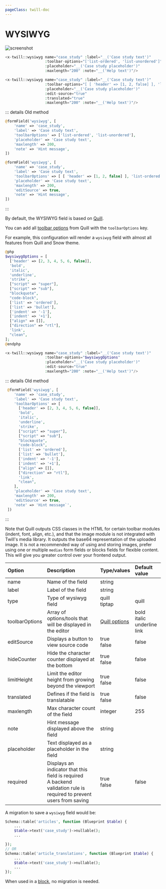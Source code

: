 ```yaml
---
pageClass: twill-doc
---
```


# WYSIWYG

![screenshot](/docs/_media/wysiwyg.png)

```php
<x-twill::wysiwyg name="case_study" :label="__('Case study text')"
                  :toolbar-options="['list-ordered', 'list-unordered']" 
                  :placeholder="__('Case study placeholder')"
                  :maxlength="200" :note="__('Help text')"/>

<x-twill::wysiwyg name="case_study" :label="__('Case study text')"
                  :toolbar-options="[ [ 'header' => [1, 2, false] ], 'list-ordered', 'list-unordered', [ 'indent' => '-1'], [ 'indent' => '+1' ] ]" 
                  :placeholder="__('Case study placeholder')"
                  :edit-source="true"
                  :translated="true"
                  :maxlength="200" :note="__('Help text')"/>
```

::: details Old method
```php
@formField('wysiwyg', [
    'name' => 'case_study',
    'label' => 'Case study text',
    'toolbarOptions' => ['list-ordered', 'list-unordered'],
    'placeholder' => 'Case study text',
    'maxlength' => 200,
    'note' => 'Hint message',
])

@formField('wysiwyg', [
    'name' => 'case_study',
    'label' => 'Case study text',
    'toolbarOptions' => [ [ 'header' => [1, 2, false] ], 'list-ordered', 'list-unordered', [ 'indent' => '-1'], [ 'indent' => '+1' ] ],
    'placeholder' => 'Case study text',
    'maxlength' => 200,
    'editSource' => true,
    'note' => 'Hint message',
])
```
:::

By default, the WYSIWYG field is based on [Quill](https://quilljs.com/).

You can add all [toolbar options](https://quilljs.com/docs/modules/toolbar/) from Quill with the `toolbarOptions` key.

For example, this configuration will render a `wysiwyg` field with almost all features from Quill and Snow theme.

```php
@php
$wysiwygOptions = [
  ['header' => [2, 3, 4, 5, 6, false]],
  'bold',
  'italic',
  'underline',
  'strike',
  ["script" => "super"],
  ["script" => "sub"],
  "blockquote",
  "code-block",
  ['list' => 'ordered'],
  ['list' => 'bullet'],
  ['indent' => '-1'],
  ['indent' => '+1'],
  ["align" => []],
  ["direction" => "rtl"],
  'link',
  "clean",
];
@endphp

<x-twill::wysiwyg name="case_study" :label="__('Case study text')"
                  :toolbar-options="$wysiwygOptions"
                  :placeholder="__('Case study placeholder')"
                  :edit-source="true"
                  :maxlength="200" :note="__('Help text')"/>
```

::: details Old method
```php
 @formField('wysiwyg', [
    'name' => 'case_study',
    'label' => 'Case study text',
    'toolbarOptions' => [
      ['header' => [2, 3, 4, 5, 6, false]],
      'bold',
      'italic',
      'underline',
      'strike',
      ["script" => "super"],
      ["script" => "sub"],
      "blockquote",
      "code-block",
      ['list' => 'ordered'],
      ['list' => 'bullet'],
      ['indent' => '-1'],
      ['indent' => '+1'],
      ["align" => []],
      ["direction" => "rtl"],
      'link',
      "clean",
    ],
    'placeholder' => 'Case study text',
    'maxlength' => 200,
    'editSource' => true,
    'note' => 'Hint message`',
 ])
```
:::

Note that Quill outputs CSS classes in the HTML for certain toolbar modules (indent, font, align, etc.), and that the image module is not integrated with Twill's media library. It outputs the base64 representation of the uploaded image. It is not a recommended way of using and storing images, prefer using one or multiple `medias` form fields or blocks fields for flexible content. This will give you greater control over your frontend output.

| Option         | Description                                                                                                              | Type/values                                                | Default value                           |
|:---------------|:-------------------------------------------------------------------------------------------------------------------------|:-----------------------------------------------------------|:----------------------------------------|
| name           | Name of the field                                                                                                        | string                                                     |                                         |
| label          | Label of the field                                                                                                       | string                                                     |                                         |
| type           | Type of wysiwyg field                                                                                                    | quill<br/>tiptap                                           | quill                                   |
| toolbarOptions | Array of options/tools that will be displayed in the editor                                                              | [Quill options](https://quilljs.com/docs/modules/toolbar/) | bold<br/>italic<br />underline<br/>link |
| editSource     | Displays a button to view source code                                                                                    | true<br />false                                            | false                                   |
| hideCounter    | Hide the character counter displayed at the bottom                                                                       | true<br />false                                            | false                                   |
| limitHeight    | Limit the editor height from growing beyond the viewport                                                                 | true<br />false                                            | false                                   |
| translated     | Defines if the field is translatable                                                                                     | true<br/>false                                             | false                                   |
| maxlength      | Max character count of the field                                                                                         | integer                                                    | 255                                     |
| note           | Hint message displayed above the field                                                                                   | string                                                     |                                         |
| placeholder    | Text displayed as a placeholder in the field                                                                             | string                                                     |                                         |
| required       | Displays an indicator that this field is required<br/>A backend validation rule is required to prevent users from saving | true<br/>false                                             | false                                   |


A migration to save a `wysiwyg` field would be:

```php
Schema::table('articles', function (Blueprint $table) {
    ...
    $table->text('case_study')->nullable();
    ...

});
// OR
Schema::table('article_translations', function (Blueprint $table) {
    ...
    $table->text('case_study')->nullable();
    ...
});
```
When used in a [block](/block-editor/creating-a-block-editor.html), no migration is needed.
